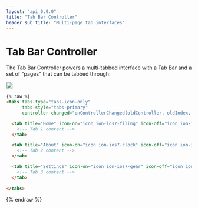 ```yaml
---
layout: "api_0.9.0"
title: "Tab Bar Controller"
header_sub_title: "Multi-page tab interfaces"
---
```


Tab Bar Controller
===

<!--
Available in:
<div class="label label-danger">Ionic-Angular 0.9.0</div>
<div class="label label-primary">Ionic 0.9.0</div>
-->


The Tab Bar Controller powers a multi-tabbed interface with a Tab Bar and a set of "pages" that can be tabbed through:

<img src="http://ionicframework.com.s3.amazonaws.com/docs/controllers/tabs.gif" style="border: 1px solid #eee">


```html
{% raw %}
<tabs tabs-type="tabs-icon-only"
      tabs-style="tabs-primary"
      controller-changed="onControllerChanged(oldController, oldIndex, newController, newIndex)">

  <tab title="Home" icon-on="icon ion-ios7-filing" icon-off="icon ion-ios7-filing-outline">
    <!-- Tab 1 content -->
  </tab>

  <tab title="About" icon-on="icon ion-ios7-clock" icon-off="icon ion-ios7-clock-outline">
    <!-- Tab 2 content -->
  </tab>

  <tab title="Settings" icon-on="icon ion-ios7-gear" icon-off="icon ion-ios7-gear-outline">
    <!-- Tab 3 content -->
  </tab>
  
</tabs>
```
{% endraw %}
